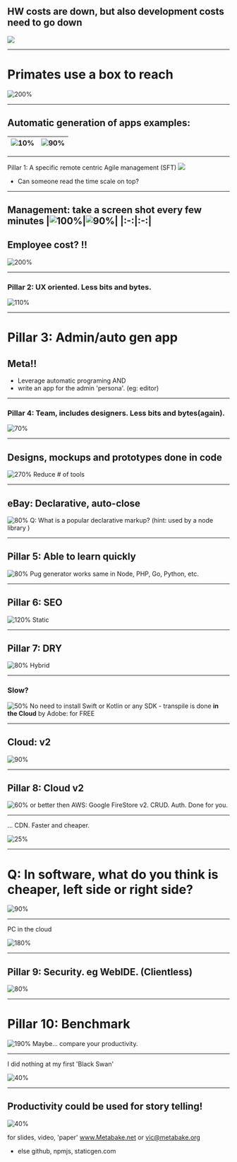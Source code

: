 <!-- $theme: default -->
<!-- prerender: true -->
<!-- page_number: true -->
<!-- $size: 16:9 -->
<!-- footer: Metabake.net -->
## HW costs are down, but also development costs need to go down

![](pro/storage.gif)

---

# Primates use a box to reach

![200%](pro/211logo.jpg)

---
## Automatic generation of apps examples:

|![10%](sol/14hugo.png)|![90%](sol/15meta.png)|
|:-:|:-:|
---

Pillar 1: A specific remote centric Agile management (SFT)
![](sol/20agile.png)
- Can someone read the time scale on top?
---

Management: take a screen shot every few minutes
|![100%](sol/scr2.png)|![90%](sol/scr1.png)|
|:-:|:-:|
---

## Employee cost? !!
![200%](sol/21forbes.png)

---

### Pillar 2: UX oriented. Less bits and bytes.
![110%](sol/25ux.png)

---

# Pillar 3: Admin/auto gen app
## Meta!!
- Leverage automatic programing AND
- write an app for the admin 'persona'. (eg: editor)

---

### Pillar 4: Team, includes designers. Less bits and bytes(again).
![70%](sol/40team.png)

---

## Designs, mockups and prototypes done in code
![270%](sol/41photo-shop.png)
Reduce # of tools

---

## eBay: Declarative, auto-close 
![80%](sol/49marko.png)
Q: What is a popular declarative markup? (hint: used by a node library )

---

## Pillar 5: Able to learn quickly
![80%](sol/50pug.png)
Pug generator works same in Node, PHP, Go, Python, etc. 

---

## Pillar 6: SEO
![120%](sol/60seo.gif)
Static

---

## Pillar 7: DRY 
![80%](sol/70dry.png)
Hybrid

---

### Slow?
![50%](sol/71udemy.png)
No need to install Swift or Kotlin or any SDK - transpile is done **in the Cloud** by Adobe: for FREE

---

## Cloud: v2
![90%](sol/79cloud.png)


---


## Pillar 8: Cloud v2
![60%](sol/80soft.png)
or better then AWS: Google FireStore v2. CRUD.  Auth. Done for you. 

---
... CDN. Faster and cheaper. 

![25%](sol/85cdn.png)

---

# Q: In software, what do **you think** is cheaper, left side or right side?
![90%](sol/82pizza.jpg)

---

PC in the cloud

![180%](sol/shadow.png)

---

## Pillar 9: Security. eg WebIDE. (Clientless)
![80%](sol/90sec.png)

---

# Pillar 10: Benchmark
![190%](sol/100bench.png)
Maybe... compare your productivity.

---

I did nothing at my first 'Black Swan'


![40%](sol/200_black_swan_vt100.jpg)

----

## Productivity could be used for story telling!

![40%](sol/hierarchy.jpg)

for slides, video, 'paper' 
www.Metabake.net
or vic@metabake.org 

- else github, npmjs, staticgen.com




